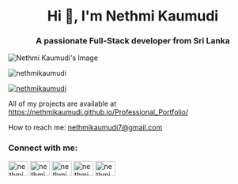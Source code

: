 <h1 align="center">Hi 👋, I'm Nethmi Kaumudi</h1>
 <h3 align="center">A passionate Full-Stack developer from Sri Lanka</h3>
<img src="https://www.google.com/url?sa=i&url=https%3A%2F%2Fdribbble.com%2Fshots%2F2413754-Coding&psig=AOvVaw3Xx5XnegsourpJIz8yqhCR&ust=1706457350232000&source=images&cd=vfe&opi=89978449&ved=0CBIQjRxqFwoTCKCujpX3_YMDFQAAAAAdAAAAABAD" alt="Nethmi Kaumudi's Image">
  <p align="left"> <img src="https://komarev.com/ghpvc/?username=nethmikaumudi&label=Profile%20views&color=0e75b6&style=flat" alt="nethmikaumudi" /> </p>
<p align="left"> <a href="https://github.com/ryo-ma/github-profile-trophy"><img
                src="https://github-profile-trophy.vercel.app/?username=nethmikaumudi" alt="nethmikaumudi" /></a> </p>

  <p align="left">All of my projects are available at
    <a href="https://nethmikaumudi.github.io/Professional_Portfolio/">https://nethmikaumudi.github.io/Professional_Portfolio/</a>
    </p>

<p align="left">How to reach me: <a href="mailto:nethmikaumudi7@gmail.com">nethmikaumudi7@gmail.com</a></p>

<h3 align="left">Connect with me:</h3>
  <p align="left">
        <a href="https://linkedin.com/in/nethmikaumudi" target="blank"><img align="center"
                src="https://raw.githubusercontent.com/rahuldkjain/github-profile-readme-generator/master/src/images/icons/Social/linked-in-alt.svg"
                alt="nethmikaumudi" height="30" width="40" /></a>
   <a href="https://stackoverflow.com/users/nethmikaumudi" target="blank"><img align="center" src="https://raw.githubusercontent.com/rahuldkjain/github-profile-readme-generator/master/src/images/icons/Social/stack-overflow.svg" alt="nethmikaumudi" height="30" width="40" /></a>
<a href="https://instagram.com/nethmikaumudi" target="blank"><img align="center" src="https://raw.githubusercontent.com/rahuldkjain/github-profile-readme-generator/master/src/images/icons/Social/instagram.svg" alt="nethmikaumudi" height="30" width="40" /></a>
<a href="https://www.hackerrank.com/nethmikaumudi" target="blank"><img align="center" src="https://raw.githubusercontent.com/rahuldkjain/github-profile-readme-generator/master/src/images/icons/Social/hackerrank.svg" alt="nethmikaumudi" height="30" width="40" /></a>
<a href="https://www.leetcode.com/nethmikaumudi" target="blank"><img align="center" src="https://raw.githubusercontent.com/rahuldkjain/github-profile-readme-generator/master/src/images/icons/Social/leet-code.svg" alt="nethmikaumudi" height="30" width="40" /></a>
        <!-- Add other social media links here -->
    </p>

    
